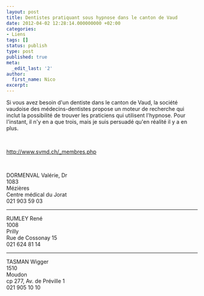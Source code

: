 ```yaml
---
layout: post
title: Dentistes pratiquant sous hypnose dans le canton de Vaud
date: 2012-04-02 12:28:14.000000000 +02:00
categories:
- Liens
tags: []
status: publish
type: post
published: true
meta:
  _edit_last: '2'
author:
  first_name: Nico
excerpt:
---
```

<p>Si vous avez besoin d'un dentiste dans le canton de Vaud, la société vaudoise des médecins-dentistes propose un moteur de recherche qui inclut la possibilité de trouver les praticiens qui utilisent l'hypnose. Pour l'instant, il n'y en a que trois, mais je suis persuadé qu'en réalité il y a en plus.</p>
<p>&nbsp;</p>
<p><a href="http://www.svmd.ch/_membres.php">http://www.svmd.ch/_membres.php</a></p>
<p>&nbsp;</p>
<p>DORMENVAL Valérie, Dr<br />
1083<br />
Mézières<br />
Centre médical du Jorat<br />
021 903 59 03</p>
<hr />
<p>RUMLEY René<br />
1008<br />
Prilly<br />
Rue de Cossonay 15<br />
021 624 81 14</p>
<hr />
<p>TASMAN Wigger<br />
1510<br />
Moudon<br />
cp 277, Av. de Préville 1<br />
021 905 10 10</p>
